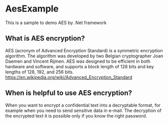 # AesExample
This is a sample to demo AES by .Net framework
## What is AES encryption?
AES (acronym of Advanced Encryption Standard) is a symmetric encryption algorithm.
The algorithm was developed by two Belgian cryptographer Joan Daemen and Vincent Rijmen.
AES was designed to be efficient in both hardware and software, and supports a block length of 128 bits and key lengths of 128, 192, and 256 bits.
https://en.wikipedia.org/wiki/Advanced_Encryption_Standard
## When is helpful to use AES encryption?
When you want to encrypt a confidential text into a decryptable format, for example when you need to send sensitive data in e-mail.
The decryption of the encrypted text it is possible only if you know the right password.


